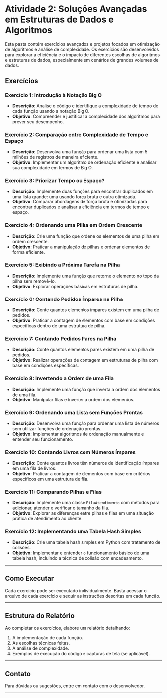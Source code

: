 # Atividade 2: Soluções Avançadas em Estruturas de Dados e Algoritmos

Esta pasta contém exercícios avançados e projetos focados em otimização de algoritmos e análise de complexidade. Os exercícios são desenvolvidos para explorar a eficiência e o impacto de diferentes escolhas de algoritmos e estruturas de dados, especialmente em cenários de grandes volumes de dados.

## Exercícios

### Exercício 1: Introdução à Notação Big O
- **Descrição**: Analise o código e identifique a complexidade de tempo de cada função usando a notação Big O.
- **Objetivo**: Compreender e justificar a complexidade dos algoritmos para prever seu desempenho.

### Exercício 2: Comparação entre Complexidade de Tempo e Espaço
- **Descrição**: Desenvolva uma função para ordenar uma lista com 5 milhões de registros de maneira eficiente.
- **Objetivo**: Implementar um algoritmo de ordenação eficiente e analisar sua complexidade em termos de Big O.

### Exercício 3: Priorizar Tempo ou Espaço?
- **Descrição**: Implemente duas funções para encontrar duplicados em uma lista grande: uma usando força bruta e outra otimizada.
- **Objetivo**: Comparar abordagens de força bruta e otimizadas para encontrar duplicados e analisar a eficiência em termos de tempo e espaço.

### Exercício 4: Ordenando uma Pilha em Ordem Crescente
- **Descrição**: Crie uma função que ordene os elementos de uma pilha em ordem crescente.
- **Objetivo**: Praticar a manipulação de pilhas e ordenar elementos de forma eficiente.

### Exercício 5: Exibindo a Próxima Tarefa na Pilha
- **Descrição**: Implemente uma função que retorne o elemento no topo da pilha sem removê-lo.
- **Objetivo**: Explorar operações básicas em estruturas de pilha.

### Exercício 6: Contando Pedidos Ímpares na Pilha
- **Descrição**: Conte quantos elementos ímpares existem em uma pilha de pedidos.
- **Objetivo**: Praticar a contagem de elementos com base em condições específicas dentro de uma estrutura de pilha.

### Exercício 7: Contando Pedidos Pares na Pilha
- **Descrição**: Conte quantos elementos pares existem em uma pilha de pedidos.
- **Objetivo**: Realizar operações de contagem em estruturas de pilha com base em condições específicas.

### Exercício 8: Invertendo a Ordem de uma Fila
- **Descrição**: Implemente uma função que inverta a ordem dos elementos de uma fila.
- **Objetivo**: Manipular filas e inverter a ordem dos elementos.

### Exercício 9: Ordenando uma Lista sem Funções Prontas
- **Descrição**: Desenvolva uma função para ordenar uma lista de números sem utilizar funções de ordenação prontas.
- **Objetivo**: Implementar algoritmos de ordenação manualmente e entender seu funcionamento.

### Exercício 10: Contando Livros com Números Ímpares
- **Descrição**: Conte quantos livros têm números de identificação ímpares em uma fila de livros.
- **Objetivo**: Praticar a contagem de elementos com base em critérios específicos em uma estrutura de fila.

### Exercício 11: Comparando Pilhas e Filas
- **Descrição**: Implemente uma classe `FilaAtendimento` com métodos para adicionar, atender e verificar o tamanho da fila.
- **Objetivo**: Explorar as diferenças entre pilhas e filas em uma situação prática de atendimento ao cliente.

### Exercício 12: Implementando uma Tabela Hash Simples
- **Descrição**: Crie uma tabela hash simples em Python com tratamento de colisões.
- **Objetivo**: Implementar e entender o funcionamento básico de uma tabela hash, incluindo a técnica de colisão com encadeamento.

---

## Como Executar

Cada exercício pode ser executado individualmente. Basta acessar o arquivo de cada exercício e seguir as instruções descritas em cada função.

---

## Estrutura do Relatório

Ao completar os exercícios, elabore um relatório detalhando:
1. A implementação de cada função.
2. As escolhas técnicas feitas.
3. A análise de complexidade.
4. Exemplos de execução do código e capturas de tela (se aplicável).

---

## Contato

Para dúvidas ou sugestões, entre em contato com o desenvolvedor.

---


